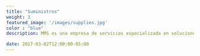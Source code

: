 ```yaml
---
title: "Suministros"
weight: 3
featured_image: '/images/supplies.jpg'
color : "blue"
description: MMS es una empresa de servicios especializada en soluciones integradas para hostelería y gestión de instalaciones en una amplia gama de sectores como petróleo y gas, minería, sanidad, construcciones, instituciones educativas, hoteles y Offshore.

date: 2017-03-02T12:00:00-05:00
---
```


